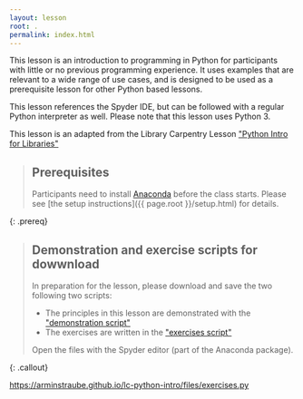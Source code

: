 ```yaml
---
layout: lesson
root: .
permalink: index.html
---
```


This lesson is an introduction to programming in Python
for participants with little or no previous programming experience.
It uses examples that are relevant to a wide range of use cases,
and is designed to be used as a prerequisite lesson for other Python based lessons.

This lesson references the Spyder IDE,
but can be followed with a regular Python interpreter as well. Please note that this lesson uses Python 3.

This lesson is an adapted from the Library Carpentry Lesson ["Python Intro for Libraries"](https://librarycarpentry.org/lc-python-intro/)

> ## Prerequisites
>
> Participants need to install [Anaconda](https://www.anaconda.com/download/) before the class starts.
> Please see [the setup instructions]({{ page.root }}/setup.html) for details.
> 
{: .prereq}

> ## Demonstration and exercise scripts for dowwnload
> In preparation for the lesson, please download and save the two following two scripts:
> 
> - The principles in this lesson are demonstrated with the ["demonstration script"](https://arminstraube.github.io/lc-python-intro/files/demonstration.py)
> - The exercises are written in the ["exercises script"](https://arminstraube.github.io/lc-python-intro/files/exercises.py) 
> 
> Open the files with the Spyder editor (part of the Anaconda package).
> 
{: .callout}

https://arminstraube.github.io/lc-python-intro/files/exercises.py
